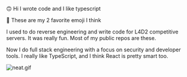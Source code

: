 🙃 Hi I wrote code and I like typescript

🤔 These are my 2 favorite emoji I think

I used to do reverse engineering and write code for L4D2 competitive servers. It was really fun. Most of my public repos are these.

Now I do full stack engineering with a focus on security and developer tools. I really like TypeScript, and I think React is pretty smart too.

![neat.gif](https://i.imgur.com/D871ppY.gif)
